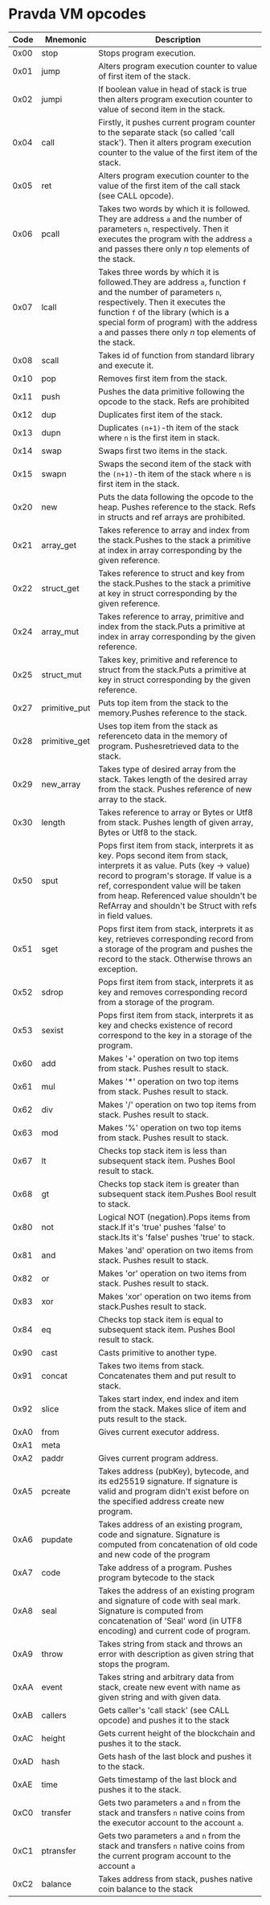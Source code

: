 <!--
THIS FILE IS GENERATED. DO NOT EDIT MANUALLY!
-->
# Pravda VM opcodes
Code|Mnemonic     |Description                                                                                                                                                                                                                                                                                                      
----|-------------|-----------------------------------------------------------------------------------------------------------------------------------------------------------------------------------------------------------------------------------------------------------------------------------------------------------------
0x00|stop         |Stops program execution.                                                                                                                                                                                                                                                                                         
0x01|jump         |Alters program execution counter to value of first item of the stack.                                                                                                                                                                                                                                            
0x02|jumpi        |If boolean value in head of stack is true then alters program execution counter to value of second item in the stack.                                                                                                                                                                                            
0x04|call         |Firstly, it pushes current program counter to the separate stack (so called 'call stack'). Then it alters program execution counter to the value of the first item of the stack.                                                                                                                                 
0x05|ret          |Alters program execution counter to the value of the first item of the call stack (see CALL opcode).                                                                                                                                                                                                             
0x06|pcall        |Takes two words by which it is followed. They are address `a` and the number of parameters `n`, respectively. Then it executes the program with the address `a` and passes there only $n$ top elements of the stack.                                                                                             
0x07|lcall        |Takes three words by which it is followed.They are address `a`, function `f` and the number of parameters `n`, respectively. Then it executes the function `f` of the library (which is a special form of program) with the address `a` and passes there only $n$ top elements of the stack.                     
0x08|scall        |Takes id of function from standard library and execute it.                                                                                                                                                                                                                                                       
0x10|pop          |Removes first item from the stack.                                                                                                                                                                                                                                                                               
0x11|push         |Pushes the data primitive following the opcode to the stack. Refs are prohibited                                                                                                                                                                                                                                 
0x12|dup          |Duplicates first item of the stack.                                                                                                                                                                                                                                                                              
0x13|dupn         |Duplicates `(n+1)`-th item of the stack where `n` is the first item in stack.                                                                                                                                                                                                                                    
0x14|swap         |Swaps first two items in the stack.                                                                                                                                                                                                                                                                              
0x15|swapn        |Swaps the second item of the stack with the `(n+1)`-th item of the stack where `n` is first item in the stack.                                                                                                                                                                                                   
0x20|new          |Puts the data following the opcode to the heap. Pushes reference to the stack. Refs in structs and ref arrays are prohibited.                                                                                                                                                                                    
0x21|array_get    |Takes reference to array and index from the stack.Pushes to the stack a primitive at index in array corresponding by the given reference.                                                                                                                                                                        
0x22|struct_get   |Takes reference to struct and key from the stack.Pushes to the stack a primitive at key in struct corresponding by the given reference.                                                                                                                                                                          
0x24|array_mut    |Takes reference to array, primitive and index from the stack.Puts a primitive at index in array corresponding by the given reference.                                                                                                                                                                            
0x25|struct_mut   |Takes key, primitive and reference to struct from the stack.Puts a primitive at key in struct corresponding by the given reference.                                                                                                                                                                              
0x27|primitive_put|Puts top item from the stack to the memory.Pushes reference to the stack.                                                                                                                                                                                                                                        
0x28|primitive_get|Uses top item from the stack as referenceto data in the memory of program. Pushesretrieved data to the stack.                                                                                                                                                                                                    
0x29|new_array    |Takes type of desired array from the stack. Takes length of the desired array from the stack. Pushes reference of new array to the stack.                                                                                                                                                                        
0x30|length       |Takes reference to array or Bytes or Utf8 from stack. Pushes length of given array, Bytes or Utf8 to the stack.                                                                                                                                                                                                  
0x50|sput         |Pops first item from stack, interprets it as key. Pops second item from stack, interprets it as value. Puts (key -> value) record to program's storage. If value is a ref, correspondent value will be taken from heap. Referenced value shouldn't be RefArray and shouldn't be Struct with refs in field values.
0x51|sget         |Pops first item from stack, interprets it as key, retrieves corresponding record from a storage of the program and pushes the record to the stack. Otherwise throws an exception.                                                                                                                                
0x52|sdrop        |Pops first item from stack, interprets it as key and removes corresponding record from a storage of the program.                                                                                                                                                                                                 
0x53|sexist       |Pops first item from stack, interprets it as key and checks existence of record correspond to the key in a storage of the program.                                                                                                                                                                               
0x60|add          |Makes '+' operation on two top items from stack. Pushes result to stack.                                                                                                                                                                                                                                         
0x61|mul          |Makes '*' operation on two top items from stack. Pushes result to stack.                                                                                                                                                                                                                                         
0x62|div          |Makes '/' operation on two top items from stack. Pushes result to stack.                                                                                                                                                                                                                                         
0x63|mod          |Makes '%' operation on two top items from stack. Pushes result to stack.                                                                                                                                                                                                                                         
0x67|lt           |Checks top stack item is less than subsequent stack item. Pushes Bool result to stack.                                                                                                                                                                                                                           
0x68|gt           |Checks top stack item is greater than subsequent stack item.Pushes Bool result to stack.                                                                                                                                                                                                                         
0x80|not          |Logical NOT (negation).Pops items from stack.If it's 'true' pushes 'false' to stack.Its it's 'false' pushes 'true' to stack.                                                                                                                                                                                     
0x81|and          |Makes 'and' operation on two items from stack. Pushes result to stack.                                                                                                                                                                                                                                           
0x82|or           |Makes 'or' operation on two items from stack. Pushes result to stack.                                                                                                                                                                                                                                            
0x83|xor          |Makes 'xor' operation on two items from stack.Pushes result to stack.                                                                                                                                                                                                                                            
0x84|eq           |Checks top stack item is equal to subsequent stack item. Pushes Bool result to stack.                                                                                                                                                                                                                            
0x90|cast         |Casts primitive to another type.                                                                                                                                                                                                                                                                                 
0x91|concat       |Takes two items from stack. Concatenates them and put result to stack.                                                                                                                                                                                                                                           
0x92|slice        |Takes start index, end index and item from the stack. Makes slice of item and puts result to the stack.                                                                                                                                                                                                          
0xA0|from         |Gives current executor address.                                                                                                                                                                                                                                                                                  
0xA1|meta         |                                                                                                                                                                                                                                                                                                                 
0xA2|paddr        |Gives current program address.                                                                                                                                                                                                                                                                                   
0xA5|pcreate      |Takes address (pubKey), bytecode, and its ed25519 signature. If signature is valid and program didn't exist before on the specified address create new program.                                                                                                                                                  
0xA6|pupdate      |Takes address of an existing program, code and signature. Signature is computed from concatenation of old code and new code of the program                                                                                                                                                                       
0xA7|code         |Take address of a program. Pushes program bytecode to the stack                                                                                                                                                                                                                                                  
0xA8|seal         |Takes the address of an existing program and signature of code with seal mark. Signature is computed from concatenation of 'Seal' word (in UTF8 encoding) and current code of program.                                                                                                                           
0xA9|throw        |Takes string from stack and throws an error with description as given string that stops the program.                                                                                                                                                                                                             
0xAA|event        |Takes string and arbitrary data from stack, create new event with name as given string and with given data.                                                                                                                                                                                                      
0xAB|callers      |Gets caller's 'call stack' (see CALL opcode) and pushes it to the stack                                                                                                                                                                                                                                          
0xAC|height       |Gets current height of the blockchain and pushes it to the stack.                                                                                                                                                                                                                                                
0xAD|hash         |Gets hash of the last block and pushes it to the stack.                                                                                                                                                                                                                                                          
0xAE|time         |Gets timestamp of the last block and pushes it to the stack.                                                                                                                                                                                                                                                     
0xC0|transfer     |Gets two parameters `a` and `n` from the stack and transfers `n` native coins from the executor account to the account `a`.                                                                                                                                                                                      
0xC1|ptransfer    |Gets two parameters `a` and `n` from the stack and transfers `n` native coins from the current program account to the account `a`                                                                                                                                                                                
0xC2|balance      |Takes address from stack, pushes native coin balance to the stack                                                                                                                                                                                                                                                